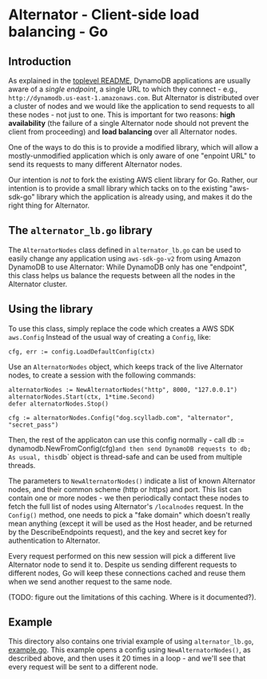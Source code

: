 # Alternator - Client-side load balancing - Go

## Introduction
As explained in the [toplevel README](../README.md), DynamoDB applications
are usually aware of a _single endpoint_, a single URL to which they
connect - e.g., `http://dynamodb.us-east-1.amazonaws.com`. But Alternator
is distributed over a cluster of nodes and we would like the application to
send requests to all these nodes - not just to one. This is important for two
reasons: **high availability** (the failure of a single Alternator node should
not prevent the client from proceeding) and **load balancing** over all
Alternator nodes.

One of the ways to do this is to provide a modified library, which will
allow a mostly-unmodified application which is only aware of one
"enpoint URL" to send its requests to many different Alternator nodes.

Our intention is _not_ to fork the existing AWS client library for Go.
Rather, our intention is to provide a small library which tacks on to
the existing "aws-sdk-go" library which the application is already using,
and makes it do the right thing for Alternator.

## The `alternator_lb.go` library
The `AlternatorNodes` class defined in `alternator_lb.go` can be used to
easily change any application using `aws-sdk-go-v2` from using Amazon DynamoDB
to use Alternator: While DynamoDB only has one "endpoint", this class helps
us balance the requests between all the nodes in the Alternator cluster.
 
## Using the library
To use this class, simply replace the code which creates a AWS SDK
`aws.Config`
Instead of the usual way of creating a `Config`, like:
```golang
cfg, err := config.LoadDefaultConfig(ctx)
```
Use an `AlternatorNodes` object, which keeps track of the live Alternator
nodes, to create a session with the following commands:
```golang
alternatorNodes := NewAlternatorNodes("http", 8000, "127.0.0.1")
alternatorNodes.Start(ctx, 1*time.Second)
defer alternatorNodes.Stop()

cfg := alternatorNodes.Config("dog.scylladb.com", "alternator", "secret_pass")
```
Then, the rest of the applicaton can use this config normally - call
db := dynamodb.NewFromConfig(cfg)` and then send DynamoDB requests to db; As
usual, this `db` object is thread-safe and can be used from multiple
threads.

The parameters to `NewAlternatorNodes()` indicate a list of known
Alternator nodes, and their common scheme (http or https) and port.
This list can contain one or more nodes - we then periodically contact
 these nodes to fetch the full list of nodes using Alternator's
`/localnodes` request. In the `Config()` method, one needs to pick a
"fake domain" which doesn't really mean anything (except it will be used as
the Host header, and be returned by the DescribeEndpoints request), and
the key and secret key for authentication to Alternator.

Every request performed on this new session will pick a different live
Alternator node to send it to. Despite us sending different requests
 to different nodes, Go will keep these connections cached and reuse them
when we send another request to the same node.

(TODO: figure out the limitations of this caching. Where is it documented?).

## Example

This directory also contains one trivial example of using `alternator_lb.go`,
[example.go](example.go). This example opens a config using `NewAlternatorNodes()`, as
described above, and then uses it 20 times in a loop - and we'll see
that every request will be sent to a different node.
